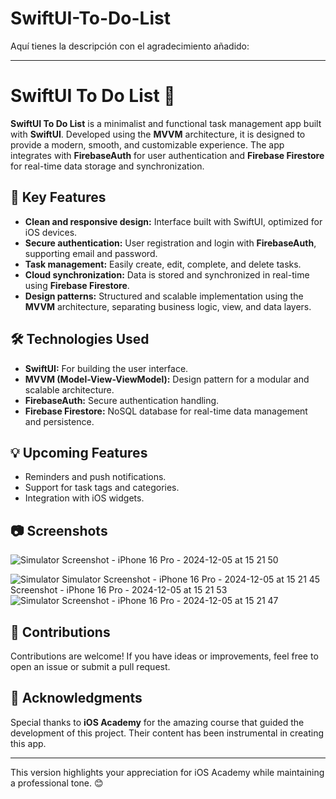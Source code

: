 # SwiftUI-To-Do-List
Aquí tienes la descripción con el agradecimiento añadido:

---

# SwiftUI To Do List 📝

**SwiftUI To Do List** is a minimalist and functional task management app built with **SwiftUI**. Developed using the **MVVM** architecture, it is designed to provide a modern, smooth, and customizable experience. The app integrates with **FirebaseAuth** for user authentication and **Firebase Firestore** for real-time data storage and synchronization.

## 🚀 Key Features

- **Clean and responsive design:** Interface built with SwiftUI, optimized for iOS devices.
- **Secure authentication:** User registration and login with **FirebaseAuth**, supporting email and password.
- **Task management:** Easily create, edit, complete, and delete tasks.
- **Cloud synchronization:** Data is stored and synchronized in real-time using **Firebase Firestore**.
- **Design patterns:** Structured and scalable implementation using the **MVVM** architecture, separating business logic, view, and data layers.

## 🛠️ Technologies Used

- **SwiftUI:** For building the user interface.
- **MVVM (Model-View-ViewModel):** Design pattern for a modular and scalable architecture.
- **FirebaseAuth:** Secure authentication handling.
- **Firebase Firestore:** NoSQL database for real-time data management and persistence.

## 💡 Upcoming Features

- Reminders and push notifications.
- Support for task tags and categories.
- Integration with iOS widgets.

## 📷 Screenshots
![Simulator Screenshot - iPhone 16 Pro - 2024-12-05 at 15 21 50](https://github.com/user-attachments/assets/d6cd1631-71d1-4f79-b6b7-d531487baa59)


![Simulator ![Simulator Screenshot - iPhone 16 Pro - 2024-12-05 at 15 21 45](https://github.com/user-attachments/assets/8f67da86-a515-4992-b9df-56a7237f27e9)
Screenshot - iPhone 16 Pro - 2024-12-05 at 15 21 53](https://github.com/user-attachments/assets/74681968-b868-4077-b096-8efd94c21865)
![Simulator Screenshot - iPhone 16 Pro - 2024-12-05 at 15 21 47](https://github.com/user-attachments/assets/b562df3b-9b3d-472d-8046-ec4e0ce47e80)


## 🤝 Contributions

Contributions are welcome! If you have ideas or improvements, feel free to open an issue or submit a pull request.

## 🙏 Acknowledgments

Special thanks to **iOS Academy** for the amazing course that guided the development of this project. Their content has been instrumental in creating this app.

---

This version highlights your appreciation for iOS Academy while maintaining a professional tone. 😊

